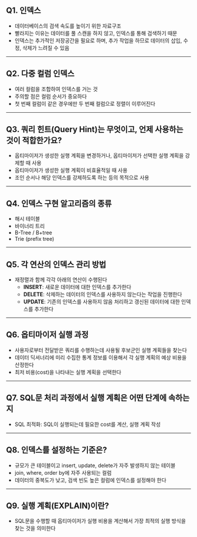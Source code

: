 ## **Q1. 인덱스**
- 데이터베이스의 검색 속도를 높이기 위한 자료구조
- 빨라지는 이유는 데이터를 풀 스캔을 하지 않고, 인덱스를 통해 검색하기 때문
- 인덱스는 추가적인 저장공간을 필요로 하며, 추가 작업을 하므로 데이터의 삽입, 수정, 삭제가 느려질 수 있음

---

## **Q2. 다중 컬럼 인덱스**
- 여러 컬럼을 조합하여 인덱스를 거는 것
- 주의할 점은 컬럼 순서가 중요하다
- 첫 번째 컬럼이 같은 경우에만 두 번째 컬럼으로 정렬이 이루어진다

---

## **Q3. 쿼리 힌트(Query Hint)는 무엇이고, 언제 사용하는 것이 적합한가요?**
- 옵티마이저가 생성한 실행 계획을 변경하거나, 옵티마이저가 선택한 실행 계획을 강제할 때 사용
- 옵티마이저가 생성한 실행 계획이 비효율적일 때 사용
- 조인 순서나 해당 인덱스를 강제하도록 하는 등의 목적으로 사용

---

## **Q4. 인덱스 구현 알고리즘의 종류**
- 해시 테이블
- 바이너리 트리
- B-Tree / B+tree
- Trie (prefix tree)

---

## **Q5. 각 연산의 인덱스 관리 방법**
- 재정렬과 함께 각각 아래의 연산이 수행된다
    - **INSERT**: 새로운 데이터에 대한 인덱스를 추가한다
    - **DELETE**: 삭제하는 데이터의 인덱스를 사용하지 않는다는 작업을 진행한다
    - **UPDATE**: 기존의 인덱스를 사용하지 않음 처리하고 갱신된 데이터에 대한 인덱스를 추가한다

---

## **Q6. 옵티마이저 실행 과정**
- 사용자로부터 전달받은 쿼리를 수행하는데 사용될 후보군인 실행 계획들을 찾는다
- 데이터 딕셔너리에 미리 수집한 통계 정보를 이용해서 각 실행 계획의 예상 비용을 산정한다
- 최저 비용(cost)을 나타내는 실행 계획을 선택한다

---

## **Q7. SQL문 처리 과정에서 실행 계획은 어떤 단계에 속하는지**
- SQL 최적화: SQL이 실행되는데 필요한 cost를 계산, 실행 계획 작성

---

## **Q8. 인덱스를 설정하는 기준은?**
- 규모가 큰 테이블이고 insert, update, delete가 자주 발생하지 않는 테이블
- join, where, order by에 자주 사용되는 컬럼
- 데이터의 중복도가 낮고, 검색 빈도 높은 컬럼에 인덱스를 설정해야 한다

---

## **Q9. 실행 계획(EXPLAIN)이란?**
- SQL문을 수행할 때 옵티마이저가 실행 비용을 계산해서 가장 최적의 실행 방식을 찾는 것을 의미한다
